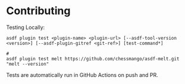 # Contributing

Testing Locally:

```shell
asdf plugin test <plugin-name> <plugin-url> [--asdf-tool-version <version>] [--asdf-plugin-gitref <git-ref>] [test-command*]

#
asdf plugin test melt https://github.com/chessmango/asdf-melt.git "melt --version"
```

Tests are automatically run in GitHub Actions on push and PR.
